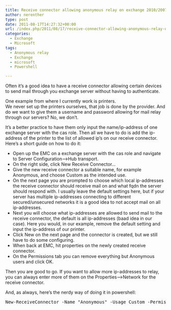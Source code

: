 ```yaml
---
title: Receive connector allowing anonymous relay on exchange 2010/2007
author: nerenther
type: post
date: 2011-08-17T14:27:32+00:00
url: /index.php/2011/08/17/receive-connector-allowing-anonymous-relay-on-exchange-20102007/
categories:
  - Exchange
  - Microsoft
tags:
  - Anonymous relay
  - Exchange
  - microsoft
  - Powershell

---
```

Often it&#8217;s a good idea to have a receive connector allowing certain devices to send mail through you exchange server without having to authenticate.

One example from where I currently work is printers.  
We never set up the printers ourselves, that job is done by the provider. And do we want to give them a username and password allowing for mail relay through our servers? No, we don&#8217;t.

It&#8217;s a better practice to have them only input the name/ip-address of one exchange server with the cas role. Then all we have to do is add the ip-address of the printer to the list of allowed ip&#8217;s on our receive connector. Here&#8217;s a short guide on how to do it:

  * Open up the EMC on a exchange server with the cas role and navigate to Server Configuration&#8211;>Hub transport.
  * On the right side, click New Receive Connector&#8230;
  * Give the new receive connector a suitable name, for example Anonymous, and choose Custom as the intended use.
  * On the next page you are prompted to choose which local ip-addresses the receive connector should receive mail on and what fqdn the server should respond with. I usually leave the default settings here, but if your server has multiple ip-addresses connecting to different secured/unsecured networks it is a good idea to not accept mail on all ip-addresses.
  * Next you will choose what ip-addresses are allowed to send mail to the receive connector, the default is all ip-addresses (baad idea in our case). Here you would, in our example, remove the default setting and input the ip-address of our printer.
  * Click New on the next page and the connector is created, but we still have to do some configuring.
  * When back at EMC, hit properties on the newly created receive connector.
  * On the Permissions tab you can remove everything but Anonymous users and click OK.

Then you are good to go. If you want to allow more ip-addresses to relay, you can always enter more of them on the Properties&#8211;>Network for the receive connector.

And, as always, here&#8217;s the nerdy way of doing it in powershell:

<pre>New-ReceiveConnector -Name "Anonymous" -Usage Custom -PermissionGroups AnonymousUsers -Bindings 0.0.0.0:25 -RemoteIpRanges &lt;ip of printer&gt; -server &lt;name of your server&gt;</pre>
